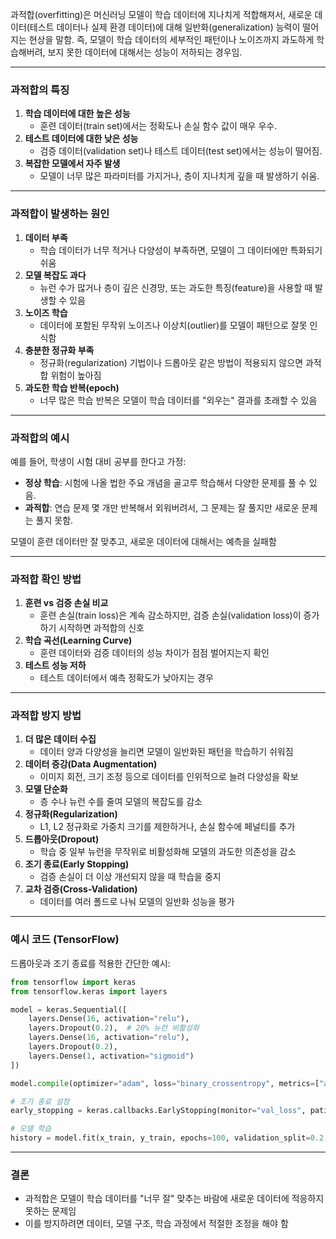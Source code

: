 과적합(overfitting)은 머신러닝 모델이 학습 데이터에 지나치게 적합해져서, 새로운 데이터(테스트 데이터나 실제 환경 데이터)에 대해 일반화(generalization) 능력이 떨어지는 현상을 말함. 즉, 모델이 학습 데이터의 세부적인 패턴이나 노이즈까지 과도하게 학습해버려, 보지 못한 데이터에 대해서는 성능이 저하되는 경우임.

---

### 과적합의 특징
1. **학습 데이터에 대한 높은 성능**  
   - 훈련 데이터(train set)에서는 정확도나 손실 함수 값이 매우 우수.
1. **테스트 데이터에 대한 낮은 성능**  
   - 검증 데이터(validation set)나 테스트 데이터(test set)에서는 성능이 떨어짐.
3. **복잡한 모델에서 자주 발생**  
   - 모델이 너무 많은 파라미터를 가지거나, 층이 지나치게 깊을 때 발생하기 쉬움.

---

### 과적합이 발생하는 원인
1. **데이터 부족**  
   - 학습 데이터가 너무 적거나 다양성이 부족하면, 모델이 그 데이터에만 특화되기 쉬움
1. **모델 복잡도 과다**  
   - 뉴런 수가 많거나 층이 깊은 신경망, 또는 과도한 특징(feature)을 사용할 때 발생할 수 있음
1. **노이즈 학습**  
   - 데이터에 포함된 무작위 노이즈나 이상치(outlier)를 모델이 패턴으로 잘못 인식함
1. **충분한 정규화 부족**  
   - 정규화(regularization) 기법이나 드롭아웃 같은 방법이 적용되지 않으면 과적합 위험이 높아짐
1. **과도한 학습 반복(epoch)**  
   - 너무 많은 학습 반복은 모델이 학습 데이터를 "외우는" 결과를 초래할 수 있음
---

### 과적합의 예시
예를 들어, 학생이 시험 대비 공부를 한다고 가정:
- **정상 학습**: 시험에 나올 법한 주요 개념을 골고루 학습해서 다양한 문제를 풀 수 있음.
- **과적합**: 연습 문제 몇 개만 반복해서 외워버려서, 그 문제는 잘 풀지만 새로운 문제는 풀지 못함.

모델이 훈련 데이터만 잘 맞추고, 새로운 데이터에 대해서는 예측을 실패함

---

### 과적합 확인 방법
1. **훈련 vs 검증 손실 비교**  
   - 훈련 손실(train loss)은 계속 감소하지만, 검증 손실(validation loss)이 증가하기 시작하면 과적합의 신호
1. **학습 곡선(Learning Curve)**  
   - 훈련 데이터와 검증 데이터의 성능 차이가 점점 벌어지는지 확인
1. **테스트 성능 저하**  
   - 테스트 데이터에서 예측 정확도가 낮아지는 경우

---

### 과적합 방지 방법
1. **더 많은 데이터 수집**  
   - 데이터 양과 다양성을 늘리면 모델이 일반화된 패턴을 학습하기 쉬워짐
1. **데이터 증강(Data Augmentation)**  
   - 이미지 회전, 크기 조정 등으로 데이터를 인위적으로 늘려 다양성을 확보
1. **모델 단순화**  
   - 층 수나 뉴런 수를 줄여 모델의 복잡도를 감소
1. **정규화(Regularization)**  
   - L1, L2 정규화로 가중치 크기를 제한하거나, 손실 함수에 페널티를 추가
1. **드롭아웃(Dropout)**  
   - 학습 중 일부 뉴런을 무작위로 비활성화해 모델의 과도한 의존성을 감소
1. **조기 종료(Early Stopping)**  
   - 검증 손실이 더 이상 개선되지 않을 때 학습을 중지
1. **교차 검증(Cross-Validation)**  
   - 데이터를 여러 폴드로 나눠 모델의 일반화 성능을 평가

---

### 예시 코드 (TensorFlow)
드롭아웃과 조기 종료를 적용한 간단한 예시:
```python
from tensorflow import keras
from tensorflow.keras import layers

model = keras.Sequential([
    layers.Dense(16, activation="relu"),
    layers.Dropout(0.2),  # 20% 뉴런 비활성화
    layers.Dense(16, activation="relu"),
    layers.Dropout(0.2),
    layers.Dense(1, activation="sigmoid")
])

model.compile(optimizer="adam", loss="binary_crossentropy", metrics=["accuracy"])

# 조기 종료 설정
early_stopping = keras.callbacks.EarlyStopping(monitor="val_loss", patience=10)

# 모델 학습
history = model.fit(x_train, y_train, epochs=100, validation_split=0.2, callbacks=[early_stopping])
```

---

### 결론
- 과적합은 모델이 학습 데이터를 "너무 잘" 맞추는 바람에 새로운 데이터에 적응하지 못하는 문제임
- 이를 방지하려면 데이터, 모델 구조, 학습 과정에서 적절한 조정을 해야 함